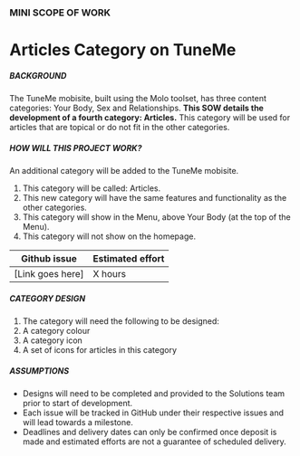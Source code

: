 ### MINI SCOPE OF WORK    
# Articles Category on TuneMe

##### BACKGROUND  
The TuneMe mobisite, built using the Molo toolset, has three content categories: Your Body, Sex and Relationships. **This SOW details the development of a fourth category: Articles.** This category will be used for articles that are topical or do not fit in the other categories.

##### HOW WILL THIS PROJECT WORK?  
An additional category will be added to the TuneMe mobisite. 
1. This category will be called: Articles.
2. This new category will have the same features and functionality as the other categories. 
3. This category will show in the Menu, above Your Body (at the top of the Menu).
4. This category will not show on the homepage. 

Github issue                                      | Estimated effort
------------------------------------------------- | ----------------
[Link goes here] | X hours

##### CATEGORY DESIGN  
1. The category will need the following to be designed:
2. A category colour
3. A category icon
4. A set of icons for articles in this category

##### ASSUMPTIONS
- Designs will need to be completed and provided to the Solutions team prior to start of development.
- Each issue will be tracked in GitHub under their respective issues and will lead towards a milestone.
- Deadlines and delivery dates can only be confirmed once deposit is made and estimated efforts are not a guarantee of scheduled delivery.

